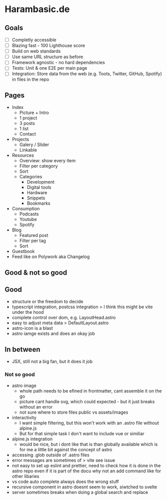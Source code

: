 # Harambasic.de

## Goals

- [ ] Completly accessible
- [ ] Blazing fast - 100 Lighthouse score
- [ ] Build on web standards
- [ ] Use same URL structure as before
- [ ] Framework agnostic - no hard dependencies
- [ ] Tests: Unit & one E2E per main page
- [ ] Integration: Store data from the web (e.g. Toots, Twitter, GitHub, Spotify) in files in the repo
 
## Pages

- Index
    - Picture + Intro
    - 1 project
    - 3 posts
    - 1 list
    - Contact
- Projects
    - Galery / Slider
    - Linkable
- Resources
    - Overview: show every item
    - Filter per category
    - Sort
    - Categories
        - Development
        - Digital tools
        - Hardware
        - Snippets
        - Bookmarks
- Consumption
    - Podcasts
    - Youtube
    - Spotify
- Blog
    - Featured post
    - Filter per tag
    - Sort
- Guestbook
- Feed like on Polywork aka Changelog


## Good & not so good

## Good

* structure or the freedom to decide
* typescript integration, postcss integration > I think this might be vite under the hood
* complete control over dom, e.g. LayoutHead.astro
* easy to adjust meta data > DefaultLayout.astro
* astro-icon is a blast
* astro iamge exists and does an okay job

## In between

* JSX, still not a big fan, but it does it job

### Not so good

* astro image
    * whole path needs to be efined in frontmatter, cant assemble it on the go
    * picture cant handle svg, which could expected - but it just breaks without an error
    * not sure where to store files public vs assets/images
* interactivity
    * I want simple filtering, but this won't work with an .astro file without alpine.js
    * But for that simple task I don't want to include vue or similiar
* alpine.js integration
    * would be nice, but i dont like that is than globally available which is for me a little bit against the concept of astro
* accessing .glob outside of .astro files
* error messages are sometimes of > vite see issue
* not easy to set up eslint and prettier, need to check how it is done in the astro repo even if it is part of the docu why not an add command like for other libaries
* vs code auto complete always does the wrong stuff
* recursive component in astro doesnt seem to work, siwtched to svelte
* server sometimes breaks when doing a global search and replace
